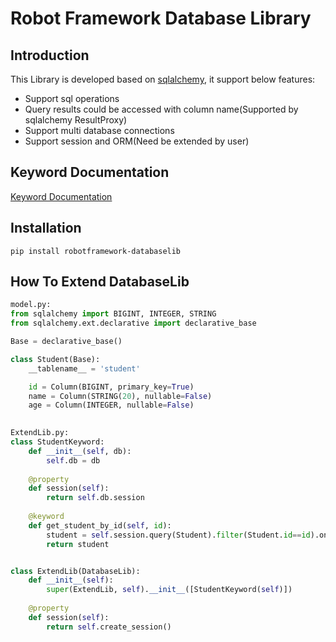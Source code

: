 Robot Framework Database Library
==================================

## Introduction
This Library is developed based on [sqlalchemy](https://www.sqlalchemy.org/), it support below features:
* Support sql operations
* Query results could be accessed with column name(Supported by sqlalchemy ResultProxy)
* Support multi database connections
* Support session and ORM(Need be extended by user)  
## Keyword Documentation
[Keyword Documentation](https://github.com/rainmanwy/robotframework-databaselib/blob/master/doc/DatabaseLib.html)
## Installation
```commandline
pip install robotframework-databaselib
```
## How To Extend DatabaseLib
```python
model.py:
from sqlalchemy import BIGINT, INTEGER, STRING
from sqlalchemy.ext.declarative import declarative_base

Base = declarative_base()

class Student(Base):
    __tablename__ = 'student'

    id = Column(BIGINT, primary_key=True)
    name = Column(STRING(20), nullable=False)
    age = Column(INTEGER, nullable=False)
    

ExtendLib.py:
class StudentKeyword:
    def __init__(self, db):
        self.db = db
    
    @property
    def session(self):
        return self.db.session
    
    @keyword
    def get_student_by_id(self, id):
        student = self.session.query(Student).filter(Student.id==id).one()
        return student


class ExtendLib(DatabaseLib):
    def __init__(self):
        super(ExtendLib, self).__init__([StudentKeyword(self)])
    
    @property
    def session(self):
        return self.create_session()
```